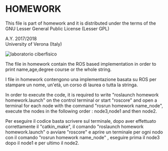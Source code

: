 # HOMEWORK

This file is part of homework and it is distributed under the terms of the
GNU Lesser General Public License (Lesser GPL)

A.Y. 2017/2018<br>
University of Verona (Italy)

![laboratorio ciberfisico](image/images.png)

The file in homework contain the ROS based implementation in order to print name,age,degree course or the whole string.

I file in homework contengono una implementazione basata su ROS per stampare un nome, un'età, un corso di laurea o tutta la stringa.

In order to execute the code, it is required to write "roslaunch homework homework.launch" on the control terminal or start "roscore" and open a terminal for each node with the command "rosrun homework name_node", execute the nodes in the following order : node3,node1 and then node2.

Per eseguire il codice basta scrivere sul terminale, dopo aver effettuato correttamente il "catkin_make", il comando "roslaunch homework homework.launch" o avviare "roscore" e aprire un terminale per ogni nodo con il comando "rosrun homework name_node" , eseguire prima il node3 dopo il node1 e per ultimo il node2.





